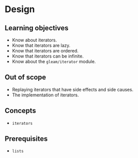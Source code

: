 # Design

## Learning objectives

- Know about iterators.
- Know that iterators are lazy.
- Know that iterators are ordered.
- Know that iterators can be infinite.
- Know about the `gleam/iterator` module.

## Out of scope

- Replaying iterators that have side effects and side causes.
- The implementation of iterators.

## Concepts

- `iterators`

## Prerequisites

- `lists`

